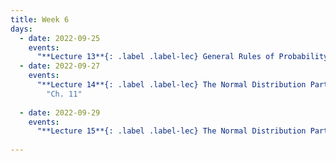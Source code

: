 ```yaml
---
title: Week 6
days:
  - date: 2022-09-25
    events:
      "**Lecture 13**{: .label .label-lec} General Rules of Probability cont. ":
  - date: 2022-09-27
    events:
      "**Lecture 14**{: .label .label-lec} The Normal Distribution Part I ": 
        "Ch. 11"
      
  - date: 2022-09-29
    events:
      "**Lecture 15**{: .label .label-lec} The Normal Distribution Part II ":
      
---
```

